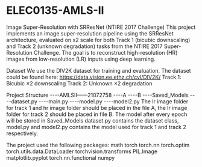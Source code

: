 # ELEC0135-AMLS-II
Image Super-Resolution with SRResNet (NTIRE 2017 Challenge)
This project implements an image super-resolution pipeline using the SRResNet architecture, evaluated on x2 scale for both Track 1 (bicubic downscaling) and Track 2 (unknown degradation) tasks from the NTIRE 2017 Super-Resolution Challenge. The goal is to reconstruct high-resolution (HR) images from low-resolution (LR) inputs using deep learning.

Dataset
We use the DIV2K dataset for training and evaluation. The dataset could be found here: https://data.vision.ee.ethz.ch/cvl/DIV2K/
Track 1: Bicubic ×2 downscaling
Track 2: Unknown ×2 degradation

Project Structure
----AMLSII——21072758
    ----A
    ----B
    ----Saved_Models
    ----dataset.py
    ----main.py
    ----model.py
    ----model2.py
The lr image folder for track 1 and hr image folder should be placed in the file A, the lr image folder for track 2 should be placed in file B.
The model after every epoch will be stored in Saved_Models
dataset.py contains the dataset class, model.py and model2.py contains the model used for track 1 and track 2 respectively.

The project used the following packages:
math
torch
torch.nn
torch.optim
torch.utils.data.DataLoader
torchvision.transforms
PIL.Image
matplotlib.pyplot
torch.nn.functional
numpy
